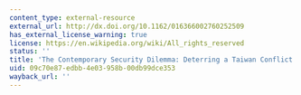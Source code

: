 ```yaml
---
content_type: external-resource
external_url: http://dx.doi.org/10.1162/016366002760252509
has_external_license_warning: true
license: https://en.wikipedia.org/wiki/All_rights_reserved
status: ''
title: 'The Contemporary Security Dilemma: Deterring a Taiwan Conflict'
uid: 09c70e87-edbb-4e03-958b-00db99dce353
wayback_url: ''
---
```

